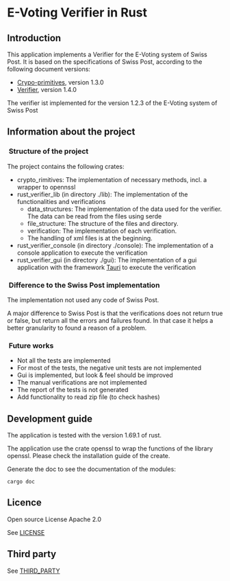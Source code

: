 # E-Voting Verifier in Rust

## Introduction

This application implements a Verifier for the E-Voting system of Swiss Post. It is based on the specifications of Swiss Post, according to the following document versions:

- [Crypo-primitives](https://gitlab.com/swisspost-evoting/crypto-primitives/crypto-primitives), version 1.3.0
- [Verifier](https://gitlab.com/swisspost-evoting/verifier/verifier), version 1.4.0

The verifier ist implemented for the version 1.2.3 of the E-Voting system of Swiss Post

## Information about the project

###  Structure of the project

The project contains the following crates:

- crypto_rimitives: The implementation of necessary methods, incl. a wrapper to opennssl
- rust_verifier_lib (in directory ./lib): The implementation of the functionalities and verifications
  - data_structures: The implementation of the data used for the verifier. The data can be read from the files using serde
  - file_structure: The structure of the files and directory.
  - verification: The implementation of each verification.
  - The handling of xml files is at the beginning.
- rust_verifier_console (in directory ./console): The implementation of a console application to execute the verification
- rust_verifier_gui (in directory ./gui): The implementation of a gui application with the framework [Tauri](https://tauri.app/) to execute the verification

###  Difference to the Swiss Post implementation

The implementation not used any code of Swiss Post.

A major difference to Swiss Post is that the verifications does not return true or false, but return all the errors and failures found. In that case it helps a better granularity to found a reason of a problem.

###  Future works

- Not all the tests are implemented
- For most of the tests, the negative unit tests are not implemented
- Gui is implemented, but look & feel should be improved
- The manual verifications are not implemented
- The report of the tests is not generated
- Add functionality to read zip file (to check hashes)

## Development guide

The application is tested with the version 1.69.1 of rust.

The application use the crate openssl to wrap the functions of the library openssl. Please check the installation guide of the create.

Generate the doc to see the documentation of the modules:

```shell
cargo doc
```

## Licence

Open source License Apache 2.0

See [LICENSE](LICENSE)

## Third party

See [THIRD_PARTY](THIRD_PARTY)
